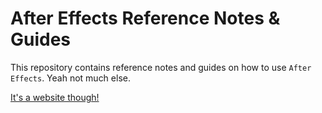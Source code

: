 # After Effects Reference Notes & Guides

This repository contains reference notes and guides on how to use `After Effects`. Yeah not much else.

[It's a website though!](https://jadden.xyz)
